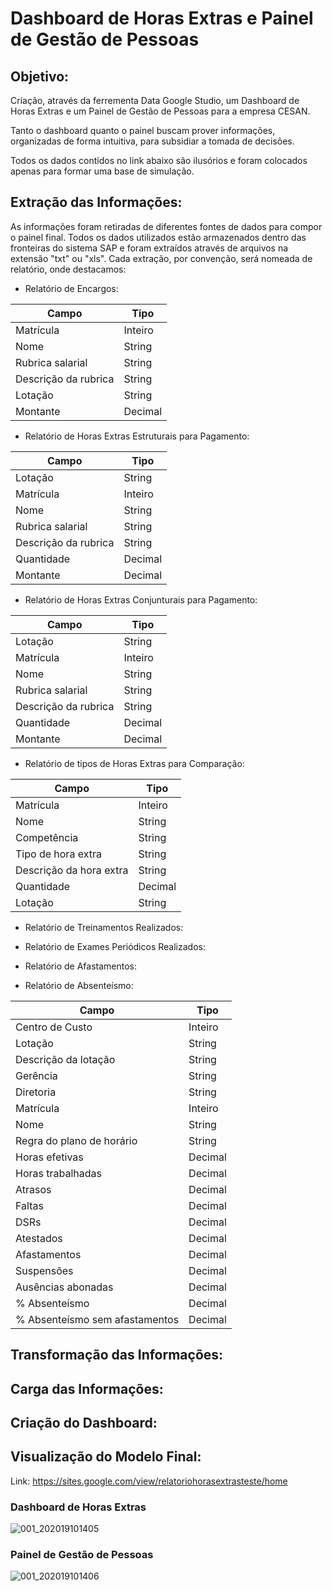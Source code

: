 # Dashboard de Horas Extras e Painel de Gestão de Pessoas

## Objetivo:
Criação, através da ferrementa Data Google Studio, um Dashboard de Horas Extras e um Painel de Gestão de Pessoas para a empresa CESAN.

Tanto o dashboard quanto o painel buscam prover informações, organizadas de forma intuitiva, para subsidiar a tomada de decisões.

Todos os dados contidos no link abaixo são ilusórios e foram colocados apenas para formar uma base de simulação.

## Extração das Informações:

As informações foram retiradas de diferentes fontes de dados para compor o painel final. Todos os dados utilizados estão armazenados dentro das fronteiras do sistema SAP e foram extraídos através de arquivos na extensão "txt" ou "xls". Cada extração, por convenção, será nomeada de relatório, onde destacamos:
- Relatório de Encargos:

| Campo | Tipo |
|-------|------|
| Matrícula | Inteiro |
| Nome | String |
| Rubrica salarial | String |
| Descrição da rubrica | String |
| Lotação | String |
| Montante | Decimal |

- Relatório de Horas Extras Estruturais para Pagamento:

| Campo | Tipo |
|-------|------|
| Lotação | String |
| Matrícula | Inteiro |
| Nome | String |
| Rubrica salarial | String |
| Descrição da rubrica | String |
| Quantidade | Decimal |
| Montante | Decimal |

- Relatório de Horas Extras Conjunturais para Pagamento:

| Campo | Tipo |
|-------|------|
| Lotação | String |
| Matrícula | Inteiro |
| Nome | String |
| Rubrica salarial | String |
| Descrição da rubrica | String |
| Quantidade | Decimal |
| Montante | Decimal |

- Relatório de tipos de Horas Extras para Comparação:

| Campo | Tipo |
|-------|------|
| Matrícula | Inteiro |
| Nome | String |
| Competência | String |
| Tipo de hora extra | String |
| Descrição da hora extra | String |
| Quantidade | Decimal |
| Lotação | String |

- Relatório de Treinamentos Realizados:

- Relatório de Exames Periódicos Realizados:

- Relatório de Afastamentos:

- Relatório de Absenteísmo:

| Campo | Tipo |
|-------|------|
| Centro de Custo | Inteiro |
| Lotação | String |
| Descrição da lotação | String |
| Gerência | String |
| Diretoria | String |
| Matrícula | Inteiro |
| Nome | String |
| Regra do plano de horário | String |
| Horas efetivas | Decimal |
| Horas trabalhadas | Decimal |
| Atrasos | Decimal |
| Faltas | Decimal |
| DSRs | Decimal |
| Atestados | Decimal |
| Afastamentos | Decimal |
| Suspensões | Decimal |
| Ausências abonadas | Decimal |
| % Absenteísmo | Decimal |
| % Absenteísmo sem afastamentos | Decimal |

## Transformação das Informações:

## Carga das Informações:

## Criação do Dashboard:

## Visualização do Modelo Final:

Link: https://sites.google.com/view/relatoriohorasextrasteste/home

### Dashboard de Horas Extras

![001_202019101405](https://user-images.githubusercontent.com/36538143/96493654-9cdbce80-121b-11eb-93ce-ee4d9c27ba35.JPG)

### Painel de Gestão de Pessoas

![001_202019101406](https://user-images.githubusercontent.com/36538143/96493894-f3e1a380-121b-11eb-95c1-b0acb8b54034.JPG)


